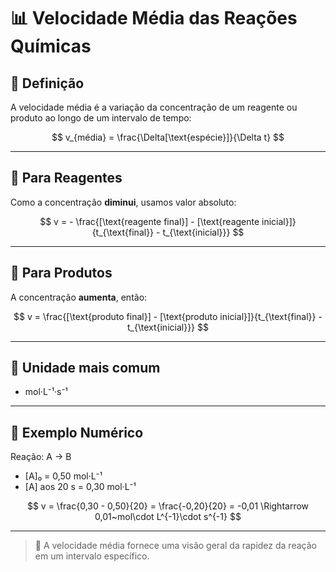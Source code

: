# 📊 Velocidade Média das Reações Químicas

## 🧪 Definição

A velocidade média é a variação da concentração de um reagente ou produto ao longo de um intervalo de tempo:

$$
v_{média} = \frac{\Delta[\text{espécie}]}{\Delta t}
$$

---

## 🔸 Para Reagentes

Como a concentração **diminui**, usamos valor absoluto:

$$
v = - \frac{[\text{reagente final}] - [\text{reagente inicial}]}{t_{\text{final}} - t_{\text{inicial}}}
$$

---

## 🔸 Para Produtos

A concentração **aumenta**, então:

$$
v = \frac{[\text{produto final}] - [\text{produto inicial}]}{t_{\text{final}} - t_{\text{inicial}}}
$$

---

## 📏 Unidade mais comum

- mol·L⁻¹·s⁻¹

---

## 🧮 Exemplo Numérico

Reação: A → B

- [A]₀ = 0,50 mol·L⁻¹  
- [A] aos 20 s = 0,30 mol·L⁻¹

$$
v = \frac{0,30 - 0,50}{20} = \frac{-0,20}{20} = -0,01 \Rightarrow 0,01~mol\cdot L^{-1}\cdot s^{-1}
$$

---

> 📌 A velocidade média fornece uma visão geral da rapidez da reação em um intervalo específico.
